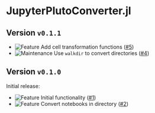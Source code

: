 # JupyterPlutoConverter.jl
## Version `v0.1.1`
- ![Feature][badge-feature] Add cell transformation functions ([#5][pr-5])
- ![Maintenance][badge-maintenance] Use `walkdir` to convert directories ([#4][pr-4])

## Version `v0.1.0`
Initial release:
- ![Feature][badge-feature] Initial functionality ([#1][pr-1])
- ![Feature][badge-feature] Convert notebooks in directory ([#2][pr-2])

<!--
# Badges
![BREAKING][badge-breaking]
![Deprecation][badge-deprecation]
![Feature][badge-feature]
![Enhancement][badge-enhancement]
![Bugfix][badge-bugfix]
![Experimental][badge-experimental]
![Maintenance][badge-maintenance]
![Documentation][badge-docs]
-->

[pr-5]: https://github.com/adrhill/JupyterPlutoConverter.jl/pull/5
[pr-4]: https://github.com/adrhill/JupyterPlutoConverter.jl/pull/4
[pr-2]: https://github.com/adrhill/JupyterPlutoConverter.jl/pull/2
[pr-1]: https://github.com/adrhill/JupyterPlutoConverter.jl/pull/1

[badge-breaking]: https://img.shields.io/badge/BREAKING-red.svg
[badge-deprecation]: https://img.shields.io/badge/deprecation-orange.svg
[badge-feature]: https://img.shields.io/badge/feature-green.svg
[badge-enhancement]: https://img.shields.io/badge/enhancement-blue.svg
[badge-bugfix]: https://img.shields.io/badge/bugfix-purple.svg
[badge-security]: https://img.shields.io/badge/security-black.svg
[badge-experimental]: https://img.shields.io/badge/experimental-lightgrey.svg
[badge-maintenance]: https://img.shields.io/badge/maintenance-gray.svg
[badge-docs]: https://img.shields.io/badge/docs-orange.svg
